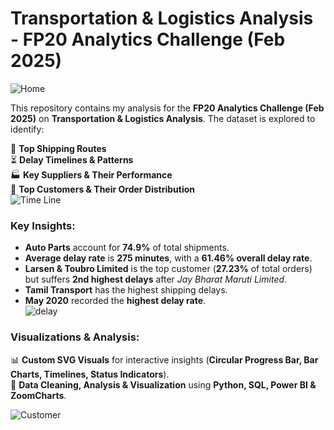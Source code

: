 # **Transportation & Logistics Analysis - FP20 Analytics Challenge (Feb 2025)**  
![Home](https://github.com/user-attachments/assets/05717ab8-8a9f-4878-a28d-652a623e5612)

This repository contains my analysis for the **FP20 Analytics Challenge (Feb 2025)** on **Transportation & Logistics Analysis**. The dataset is explored to identify:  

📍 **Top Shipping Routes**  
⏳ **Delay Timelines & Patterns**  
🏭 **Key Suppliers & Their Performance**  
🤝 **Top Customers & Their Order Distribution**  
![Time Line](https://github.com/user-attachments/assets/7c6e110e-3d6b-4d79-9b5b-063a7bfbe683)

### **Key Insights:**  
- **Auto Parts** account for **74.9%** of total shipments.  
- **Average delay rate** is **275 minutes**, with a **61.46% overall delay rate**.  
- **Larsen & Toubro Limited** is the top customer (**27.23%** of total orders) but suffers **2nd highest delays** after *Jay Bharat Maruti Limited*.  
- **Tamil Transport** has the highest shipping delays.  
- **May 2020** recorded the **highest delay rate**.  
![delay](https://github.com/user-attachments/assets/be02f997-460e-4e5f-bb13-c56a3dc9de27)

### **Visualizations & Analysis:**  
📊 **Custom SVG Visuals** for interactive insights (**Circular Progress Bar, Bar Charts, Timelines, Status Indicators**).  
🚀 **Data Cleaning, Analysis & Visualization** using **Python, SQL, Power BI & ZoomCharts**.  

![Customer](https://github.com/user-attachments/assets/7f06842c-3633-4ee3-a87c-716adffa5316)
